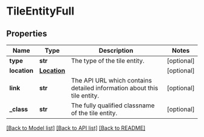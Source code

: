 # TileEntityFull

## Properties
Name | Type | Description | Notes
------------ | ------------- | ------------- | -------------
**type** | **str** | The type of the tile entity. | [optional] 
**location** | [**Location**](Location.md) |  | [optional] 
**link** | **str** | The API URL which contains detailed information about this tile entity. | [optional] 
**_class** | **str** | The fully qualified classname of the tile entity. | [optional] 

[[Back to Model list]](../README.md#documentation-for-models) [[Back to API list]](../README.md#documentation-for-api-endpoints) [[Back to README]](../README.md)


